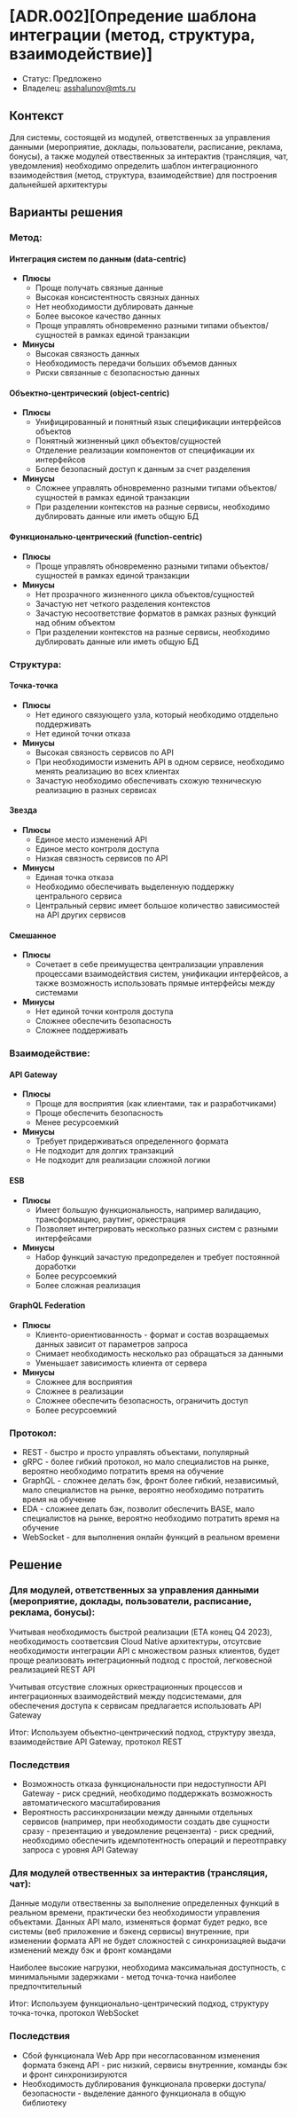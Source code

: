 # [ADR.002][Опредение шаблона интеграции (метод, структура, взаимодействие)]

* Статус: Предложено
* Владелец: asshalunov@mts.ru

## Контекст
Для системы, состоящей из модулей, ответственных за управления данными (мероприятие, доклады, пользователи, расписание, реклама, бонусы), а также модулей отвественных за интерактив (трансляция, чат, уведомления) необходимо определить шаблон интеграционного взаимодействия (метод, структура, взаимодействие) для построения дальнейшей архитектуры


## Варианты решения

### Метод:
#### Интеграция систем по данным (data-centric)
* **Плюсы**
  * Проще получать связные данные
  * Высокая консистентность связных данных
  * Нет необходимости дублировать данные
  * Более высокое качество данных
  * Проще управлять обновременно разными типами объектов/сущностей в рамках единой транзакции
* **Минусы**
  * Высокая связность данных
  * Необходимость передачи больших объемов данных
  * Риски связанные с безопасностью данных 
#### Объектно-центрический (object-centric)
* **Плюсы**
  * Унифицированный и понятный язык спецификации интерфейсов объектов
  * Понятный жизненный цикл объектов/сущностей
  * Отделение реализации компонентов от спецификации их интерфейсов
  * Более безопасный доступ к данным за счет разделения
* **Минусы**
  * Сложнее управлять обновременно разными типами объектов/сущностей в рамках единой транзакции
  * При разделении контекстов на разные сервисы, необходимо дублировать данные или иметь общую БД
#### Функционально-центрический (function-centric)
* **Плюсы**
  * Проще управлять обновременно разными типами объектов/сущностей в рамках единой транзакции
* **Минусы**
  * Нет прозрачного жизненного цикла объектов/сущностей
  * Зачастую нет четкого разделения контекстов
  * Зачастую несоответствие форматов в рамках разных функций над обним объектом
  * При разделении контекстов на разные сервисы, необходимо дублировать данные или иметь общую БД

### Структура:
#### Точка-точка
* **Плюсы**
  * Нет единого связующего узла, который необходимо отддельно поддерживать
  * Нет единой точки отказа
* **Минусы**
  * Высокая связность сервисов по API
  * При необходимости изменить API в одном сервисе, необходимо менять реализацию во всех клиентах
  * Зачастую необходимо обеспечивать схожую техническую реализацию в разных сервисах
#### Звезда
* **Плюсы**
  * Единое место изменений API
  * Единое место контроля доступа
  * Низкая связность сервисов по API
* **Минусы**
  * Единая точка отказа
  * Необходимо обеспечивать выделенную поддержку центрального сервиса
  * Центральный сервис имеет большое количество зависимостей на API других сервисов
#### Смешанное
* **Плюсы**
  * Сочетает в себе преимущества централизации управления процессами взаимодействия систем, унификации интерфейсов, а также возможность использовать прямые интерфейсы между системами
* **Минусы**
  * Нет единой точки контроля доступа
  * Сложнее обеспечить безопасность
  * Сложнее поддерживать

### Взаимодействие:
#### API Gateway
* **Плюсы**
  * Проще для восприятия (как клиентами, так и разработчиками)
  * Проще обеспечить безопасность
  * Менее ресурсоемкий
* **Минусы**
  * Требует придерживаться определенного формата
  * Не подходит для долгих транзакций
  * Не подходит для реализации сложной логики 
#### ESB
* **Плюсы**
  * Имеет большую функциональность, например валидацию, трансформацию, раутинг, оркестрация
  * Позволяет интегрировать несколько разных систем с разными интерфейсами
* **Минусы**
  * Набор функций зачастую предопределен и требует постоянной доработки
  * Более ресурсоемкий
  * Более сложная реализация
#### GraphQL Federation
* **Плюсы**
  * Клиенто-ориентиованность - формат и состав возращаемых данных зависит от параметров запроса
  * Снимает необходимость несколько раз обращаться за данными
  * Уменьшает зависимость клиента от сервера
* **Минусы**
  * Сложнее для восприятия
  * Сложнее в реализации
  * Сложнее обеспечить безопасность, ограничить доступ
  * Более ресурсоемкий

### Протокол:
  * REST - быстро и просто управлять объектами, популярный
  * gRPC - более гибкий протокол, но мало специалистов на рынке, вероятно необходимо потратить время на обучение
  * GraphQL - сложнее делать бэк, фронт более гибкий, независимый, мало специалистов на рынке, вероятно необходимо потратить время на обучение
  * EDA - сложнее делать бэк, позволит обеспечить BASE, мало специалистов на рынке, вероятно необходимо потратить время на обучение
  * WebSocket - для выполнения онлайн функций в реальном времени

## Решение

### Для модулей, ответственных за управления данными (мероприятие, доклады, пользователи, расписание, реклама, бонусы):

Учитывая необходимость быстрой реализации (ETA конец Q4 2023), необходимость соответсвия Cloud Native архитектуры, отсутсвие необходимости интеграции API с множеством разных клиентов, будет проще реализовать интеграционный подход с простой, легковесной реализацией REST API

Учитывая отсуствие сложных оркестрационных процессов и интеграционных взаимодействий между подсистемами, для обеспечения доступа к сервисам предлагается использовать API Gateway

Итог: Используем объектно-центрический подход, структуру звезда, взаимодействие API Gateway, протокол REST

### Последствия
- Возможность отказа функциональности при недоступности API Gateway - риск средний, необходимо поддержкать возможность автоматического масштабирования 
- Вероятность рассинхронизации между данными отдельных сервисов (например, при необходимости создать две сущности сразу - презентацию и уведомление рецензента) - риск средний, необходимо обеспечить идемпотентность операций и переотправку запроса с уровня API Gateway


### Для модулей отвественных за интерактив (трансляция, чат):

Данные модули отвественны за выполнение определенных функций в реальном времени, практически без необходимости управления объектами. Данных API мало, изменяться формат будет редко, все системы (веб приложение и бэкенд сервисы) внутренние, при изменении формата API не будет сложностей с синхронизацяей выдачи изменений между бэк и фронт командами

Наиболее высокие нагрузки, необходима максимальная доступность, с минимальными задержками - метод точка-точка наиболее предпочтительный

Итог: Используем функционально-центрический подход, структуру точка-точка, протокол WebSocket

### Последствия
- Сбой функционала Web App при несогласованном изменения формата бэкенд API - рис низкий, сервисы внутренние, команды бэк и фронт синхронизируются
- Необходимость дублирования функционала проверки доступа/безопасности - выделение данного функционала в общую библиотеку



